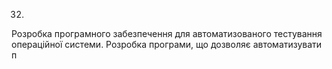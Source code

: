 32.
​Розробка програмного забезпечення для автоматизованого тестування операційної системи. 
Розробка програми, що дозволяє автоматизувати п
